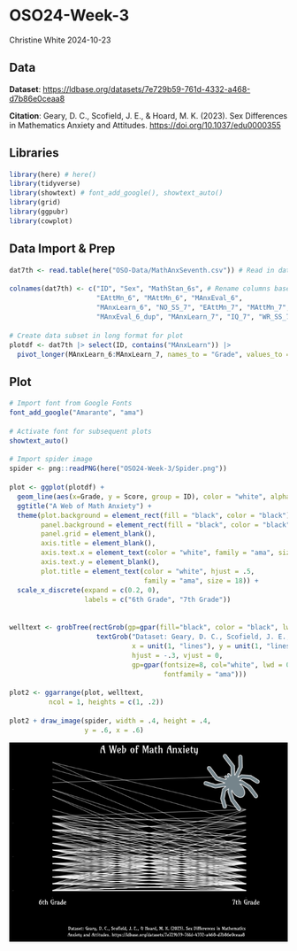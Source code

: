 OSO24-Week-3
================
Christine White
2024-10-23

## Data

**Dataset**:
<https://ldbase.org/datasets/7e729b59-761d-4332-a468-d7b86e0ceaa8>

**Citation**: Geary, D. C., Scofield, J. E., & Hoard, M. K. (2023). Sex
Differences in Mathematics Anxiety and Attitudes.
<https://doi.org/10.1037/edu0000355>

## Libraries

``` r
library(here) # here()
library(tidyverse)
library(showtext) # font_add_google(), showtext_auto()
library(grid)
library(ggpubr)
library(cowplot)
```

## Data Import & Prep

``` r
dat7th <- read.table(here("OSO-Data/MathAnxSeventh.csv")) # Read in data file for 7th grade

colnames(dat7th) <- c("ID", "Sex", "MathStan_6s", # Rename columns based on codebook
                      "EAttMn_6", "MAttMn_6", "MAnxEval_6", 
                      "MAnxLearn_6", "NO_SS_7", "EAttMn_7", "MAttMn_7", 
                      "MAnxEval_6_dup", "MAnxLearn_7", "IQ_7", "WR_SS_7", "JLAP_7")

# Create data subset in long format for plot
plotdf <- dat7th |> select(ID, contains("MAnxLearn")) |>
  pivot_longer(MAnxLearn_6:MAnxLearn_7, names_to = "Grade", values_to = "Score")
```

## Plot

``` r
# Import font from Google Fonts
font_add_google("Amarante", "ama")

# Activate font for subsequent plots
showtext_auto()

# Import spider image 
spider <- png::readPNG(here("OSO24-Week-3/Spider.png"))

plot <- ggplot(plotdf) + 
  geom_line(aes(x=Grade, y = Score, group = ID), color = "white", alpha = .5) +
  ggtitle("A Web of Math Anxiety") +
  theme(plot.background = element_rect(fill = "black", color = "black"),
        panel.background = element_rect(fill = "black", color = "black"),
        panel.grid = element_blank(),
        axis.title = element_blank(),
        axis.text.x = element_text(color = "white", family = "ama", size = 12),
        axis.text.y = element_blank(),
        plot.title = element_text(color = "white", hjust = .5,
                                  family = "ama", size = 18)) + 
  scale_x_discrete(expand = c(0.2, 0),
                   labels = c("6th Grade", "7th Grade"))


welltext <- grobTree(rectGrob(gp=gpar(fill="black", color = "black", lwd = 0)), 
                      textGrob("Dataset: Geary, D. C., Scofield, J. E., & Hoard, M. K. (2023). Sex Differences in Mathematics \nAnxiety and Attitudes. https://ldbase.org/datasets/7e729b59-761d-4332-a468-d7b86e0ceaa8", 
                               x = unit(1, "lines"), y = unit(1, "lines"),
                               hjust = -.3, vjust = 0,
                               gp=gpar(fontsize=8, col="white", lwd = 0,
                                       fontfamily = "ama")))

plot2 <- ggarrange(plot, welltext,
          ncol = 1, heights = c(1, .2))

plot2 + draw_image(spider, width = .4, height = .4,
                   y = .6, x = .6)
```

![](OSO24-Week-3_files/figure-gfm/unnamed-chunk-3-1.png)<!-- -->
